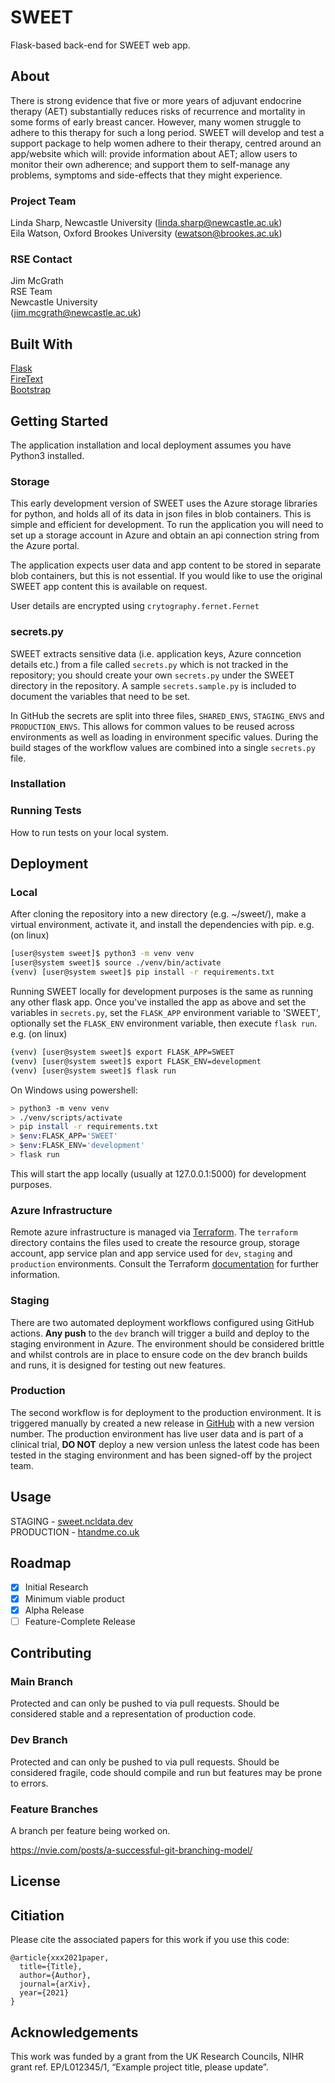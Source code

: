 # SWEET
Flask-based back-end for SWEET web app. 

## About

There is strong evidence that five or more years of adjuvant endocrine therapy (AET) substantially reduces risks of recurrence and mortality in some  forms of early breast cancer. However, many women struggle to adhere to this therapy for such a long period. SWEET will develop and test a support package to help women adhere to their therapy, centred around an app/website which will: provide information about AET; allow users to monitor their  own adherence; and support them to self-manage any problems, symptoms and side-effects that they might experience.

### Project Team
Linda Sharp, Newcastle University  ([linda.sharp@newcastle.ac.uk](mailto:linda.sharp@newcastle.ac.uk))  
Eila Watson, Oxford Brookes University  ([ewatson@brookes.ac.uk](mailto:ewatson@brookes.ac.uk))  

### RSE Contact
Jim McGrath  
RSE Team  
Newcastle University  
([jim.mcgrath@newcastle.ac.uk](mailto:jim.mcgrath@newcastle.ac.uk))  

## Built With

[Flask](https://flask.palletsprojects.com/)  
[FireText](https://www.firetext.co.uk/)  
[Bootstrap](https://getbootstrap.com)  

## Getting Started

The application installation and local deployment assumes you have Python3 installed.

### Storage
This early development version of SWEET uses the Azure storage libraries for python, and holds all of its data in json files in blob containers. This is simple and efficient for development. To run the application you will need to set up a storage account in Azure and obtain an api connection string from the Azure portal.

The application expects user data and app content to be stored in separate blob containers, but this is not essential. If you would like to use the original SWEET app content this is available on request.

User details are encrypted using `crytography.fernet.Fernet`

### secrets.py
SWEET extracts sensitive data (i.e. application keys, Azure conncetion details etc.) from a file called `secrets.py` which is not tracked in the repository; you should create your own `secrets.py` under the SWEET directory in the repository. A sample `secrets.sample.py` is included to document the variables that need to be set.

In GitHub the secrets are split into three files, `SHARED_ENVS`, `STAGING_ENVS` and `PRODUCTION_ENVS`. This allows for common values to be reused across environments as well as loading in environment specific values. During the build stages of the workflow values are combined into a single `secrets.py` file.

### Installation

### Running Tests

How to run tests on your local system.

## Deployment

### Local

After cloning the repository into a new directory (e.g. ~/sweet/), make a virtual environment, activate it, and install the dependencies with pip. e.g. (on linux)
```bash
[user@system sweet]$ python3 -m venv venv
[user@system sweet]$ source ./venv/bin/activate
(venv) [user@system sweet]$ pip install -r requirements.txt
```


Running SWEET locally for development purposes is the same as running any other flask app. Once you've installed the app as above and set the variables in `secrets.py`, set the `FLASK_APP` environment variable to 'SWEET', optionally set the `FLASK_ENV` environment variable, then execute `flask run`. e.g. (on linux)

```bash
(venv) [user@system sweet]$ export FLASK_APP=SWEET
(venv) [user@system sweet]$ export FLASK_ENV=development
(venv) [user@system sweet]$ flask run
```

On Windows using powershell:
```bash
> python3 -m venv venv
> ./venv/scripts/activate
> pip install -r requirements.txt
> $env:FLASK_APP='SWEET'
> $env:FLASK_ENV='development'
> flask run
```

This will start the app locally (usually at 127.0.0.1:5000) for development purposes.

### Azure Infrastructure

Remote azure infrastructure is managed via [Terraform](https://www.terraform.io/). The `terraform` directory contains the files used to create the resource group, storage account, app service plan and app service used for `dev`, `staging` and `production` environments. Consult the Terraform [documentation](https://www.terraform.io/docs) for further information.

### Staging

There are two automated deployment workflows configured using GitHub actions. **Any push** to the `dev` branch will trigger a build and deploy to the staging environment in Azure. The environment should be considered brittle and whilst controls are in place to ensure code on the dev branch builds and runs, it is designed for testing out new features.

### Production

The second workflow is for deployment to the production environment. It is triggered manually by created a new release in [GitHub](https://github.com/NewcastleRSE/SWEET/releases) with a new version number. The production environment has live user data and is part of a clinical trial, **DO NOT** deploy a new version unless the latest code has been tested in the staging environment and has been signed-off by the project team.

## Usage

STAGING - [sweet.ncldata.dev](https://sweet.ncldata.dev)  
PRODUCTION - [htandme.co.uk](https://htandme.co.uk)

## Roadmap

- [x] Initial Research  
- [x] Minimum viable product  
- [x] Alpha Release  
- [ ] Feature-Complete Release  

## Contributing

### Main Branch
Protected and can only be pushed to via pull requests. Should be considered stable and a representation of production code.

### Dev Branch
Protected and can only be pushed to via pull requests. Should be considered fragile, code should compile and run but features may be prone to errors.

### Feature Branches
A branch per feature being worked on.

https://nvie.com/posts/a-successful-git-branching-model/

## License

## Citiation

Please cite the associated papers for this work if you use this code:

```
@article{xxx2021paper,
  title={Title},
  author={Author},
  journal={arXiv},
  year={2021}
}
```


## Acknowledgements
This work was funded by a grant from the UK Research Councils, NIHR grant ref. EP/L012345/1, “Example project title, please update”.
